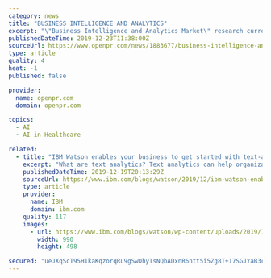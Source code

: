 ```yaml
---
category: news
title: "BUSINESS INTELLIGENCE AND ANALYTICS"
excerpt: "\"Business Intelligence and Analytics Market\" research currently out there at Stratagem ... Manufacturing and Construction, Services, and Healthcare, and ICT. Please set a link in the press area of your homepage to this press release on openPR. openPR disclaims liability for any content contained in this release. Cloud Backup Market Future ..."
publishedDateTime: 2019-12-23T11:38:00Z
sourceUrl: https://www.openpr.com/news/1883677/business-intelligence-and-analytics-market-is-set-to-experience
type: article
quality: 4
heat: -1
published: false

provider:
  name: openpr.com
  domain: openpr.com

topics:
  - AI
  - AI in Healthcare

related:
  - title: "IBM Watson enables your business to get started with text-analytics"
    excerpt: "What are text analytics? Text analytics can help organizations discover patterns in large unstructured data sets. Unstructured data, such as videos, photos and audio accounts for at least 80% of your company’s data, a true “blind spot” for most businesses. Add to this the fact that every second companies"
    publishedDateTime: 2019-12-19T20:13:29Z
    sourceUrl: https://www.ibm.com/blogs/watson/2019/12/ibm-watson-enables-your-business-to-get-started-with-text-analytics/
    type: article
    provider:
      name: IBM
      domain: ibm.com
    quality: 117
    images:
      - url: https://www.ibm.com/blogs/watson/wp-content/uploads/2019/12/2019_12_17_Blog_Leadspace_Cloud_Pak_Final-1.jpg
        width: 990
        height: 498

secured: "ueJXqScT95H1kaKqzorqRL9gSwDhyTsNQbADxnR6ntt5i5Zg8T+17SGJYaB3c6mibZcsjvHSdp94a3Wl2pLp47wCibS5J4POOi1aAWJ80gH09MiR9TVfmADkvccurZt/53hrA4Y0yq6mXNmo/QxQT2xJTMrzewNJ77tAzZAMcm8/ocML71jt/pijYceCHNeX3NXBwT/18ZUXkOA1HAdMEM+aAxjPzVG0vCVeFFxk8gJjYlLZY7EdzWohQHxQfq4Lbd3o70v1Jo79QQ8WCn8eKw==;6zT/FYmNzptZHEURaZlZHQ=="
---
```


